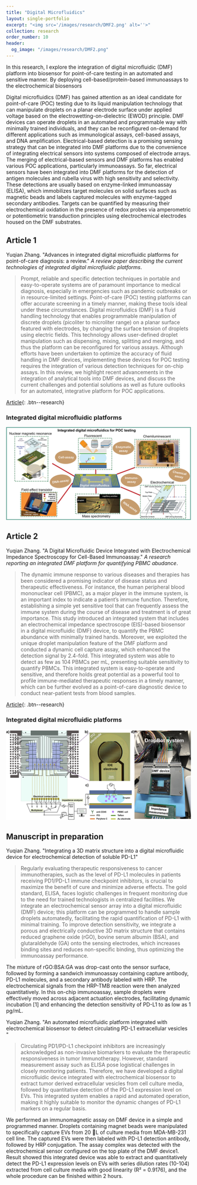 ```yaml
---
title: "Digital Microfluidics"
layout: single-portfolio
excerpt: "<img src='/images/research/DMF2.png' alt=''>"
collection: research
order_number: 10
header: 
  og_image: "/images/research/DMF2.png"
---
```


In this research, I explore the integration of digital microfluidic (DMF) platform into biosensor for point-of-care testing in an automated and sensitive manner. By deploying cell-based/protein-based immunoassays to the electrochemical biosensors

Digital microfluidics (DMF) has gained attention as an ideal candidate for point-of-care (POC) testing due to its liquid manipulation technology that can manipulate droplets on a planar electrode surface under applied voltage based on the electrowetting-on-dielectric (EWOD) principle. DMF devices can operate droplets in an automated and programmable way with minimally trained individuals, and they can be reconfigured on-demand for different applications such as immunological assays, cell-based assays, and DNA amplification. Electrical-based detection is a promising sensing strategy that can be integrated into DMF platforms due to the convenience of integrating electrical sensors into systems composed of electrode arrays. The merging of electrical-based sensors and DMF platforms has enabled various POC applications, particularly immunoassays. So far, electrical sensors have been integrated into DMF platforms for the detection of antigen molecules and rubella virus with high sensitivity and selectivity. These detections are usually based on enzyme-linked immunoassay (ELISA), which immobilizes target molecules on solid surfaces such as magnetic beads and labels captured molecules with enzyme-tagged secondary antibodies. Targets can be quantified by measuring their electrochemical oxidation in the presence of redox probes via amperometric or potentiometric transduction principles using electrochemical electrodes housed on the DMF substrates.

## Article 1

Yuqian Zhang. "Advances in integrated digital microfluidic platforms for point-of-care diagnosis: a review." *A review paper describing the current technologies of integrated digital microfluidic platforms*.

> Prompt, reliable and specific detection techniques in portable and easy-to-operate systems are of paramount importance to medical diagnosis, especially in emergencies such as pandemic outbreaks or in resource-limited settings. Point-of-care (POC) testing platforms can offer accurate screening in a timely manner, making these tools ideal under these circumstances. Digital microfluidics (DMF) is a fluid handling technology that enables programmable manipulation of discrete droplets (picoliter to microliter range) on a planar surface featured with electrodes, by changing the surface tension of droplets using electric fields. This technology allows user-defined droplet manipulation such as dispensing, mixing, splitting and merging, and thus the platform can be reconfigured for various assays. Although efforts have been undertaken to optimize the accuracy of fluid handling in DMF devices, implementing these devices for POC testing requires the integration of various detection techniques for on-chip assays. In this review, we highlight recent advancements in the integration of analytical tools into DMF devices, and discuss the current challenges and potential solutions as well as future outlooks for an automated, integrative platform for POC applications.

[Article](https://pubs.rsc.org/en/content/articlehtml/2022/sd/d2sd00031h){: .btn--research}

### Integrated digital microfluidic platforms 

<img src='/images/research/DMF_TOC.png' alt=''>


## Article 2

Yuqian Zhang. "A Digital Microfluidic Device Integrated with Electrochemical Impedance Spectroscopy for Cell-Based Immunoassay." *A research reporting an integrated DMF platform for quantifying PBMC abudance*.

> The dynamic immune response to various diseases and therapies has been considered a promising indicator of disease status and therapeutic effectiveness. For instance, the human peripheral blood mononuclear cell (PBMC), as a major player in the immune system, is an important index to indicate a patient’s immune function. Therefore, establishing a simple yet sensitive tool that can frequently assess the immune system during the course of disease and treatment is of great importance. This study introduced an integrated system that includes an electrochemical impedance spectroscope (EIS)-based biosensor in a digital microfluidic (DMF) device, to quantify the PBMC abundance with minimally trained hands. Moreover, we exploited the unique droplet manipulation feature of the DMF platform and conducted a dynamic cell capture assay, which enhanced the detection signal by 2.4-fold. This integrated system was able to detect as few as 104 PBMCs per mL, presenting suitable sensitivity to quantify PBMCs. This integrated system is easy-to-operate and sensitive, and therefore holds great potential as a powerful tool to profile immune-mediated therapeutic responses in a timely manner, which can be further evolved as a point-of-care diagnostic device to conduct near-patient tests from blood samples.

[Article](https://www.mdpi.com/2079-6374/12/5/330){: .btn--research}

### Integrated digital microfluidic platforms 

<img src='/images/research/DMF_PMBC.png' alt=''>

## Manuscript in preparation

Yuqian Zhang. "Integrating a 3D matrix structure into a digital microfluidic device for electrochemical detection of soluble PD-L1"

> Regularly evaluating therapeutic responsiveness to cancer immunotherapies, such as the level of PD-L1 molecules in patients receiving PD1/PD-L1 immune checkpoint inhibitors, is crucial to maximize the benefit of cure and minimize adverse effects. The gold standard, ELISA, faces logistic challenges in frequent monitoring due to the need for trained technologists in centralized facilities. We integrate an electrochemical sensor array into a digital microfluidic (DMF) device; this platform can be programmed to handle sample droplets automatedly, facilitating the rapid quantification of PD-L1 with minimal training. To improve detection sensitivity, we integrate a porous and electrically conductive 3D matrix structure that contains reduced graphene oxide (rGO), bovine serum albumin (BSA), and glutaraldehyde (GA) onto the sensing electrodes, which increases binding sites and reduces non-specific binding, thus optimizing the immunoassay performance. 

The mixture of rGO:BSA:GA was drop-cast onto the sensor surface, followed by forming a sandwich immunoassay containing capture antibody, PD-L1 molecules, and a secondary antibody labeled with HRP. The electrochemical signals from the HRP-TMB reaction were then analyzed quantitatively. In this on-chip immunoassay, sample droplets were effectively moved across adjacent actuation electrodes, facilitating dynamic incubation [1] and enhancing the detection sensitivity of PD-L1 to as low as 1 pg/mL.  


Yuqian Zhang. "An automated microfluidic platform integrated with electrochemical biosensor to detect circulating PD-L1 extracellular vesicles "

> Circulating PD1/PD-L1 checkpoint inhibitors are increasingly acknowledged as non-invasive biomarkers to evaluate the therapeutic responsiveness in tumor Immunotherapy. However, standard measurement assay such as ELISA pose logistical challenges in closely monitoring patients. Therefore, we have developed a digital microfluidic device integrated with electrochemical biosensor to extract tumor derived extracellular vesicles from cell culture media, followed by quantitative detection of the PD-L1 expression level on EVs. This integrated system enables a rapid and automated operation, making it highly suitable to monitor the dynamic changes of PD-L1 markers on a regular basis. 

We performed an immunomagnetic assay on DMF device in a simple and programmed manner. Droplets containing magnet beads were manipulated to specifically capture EVs from 20 L of culture media from MDA-MB-231 cell line. The captured EVs were then labeled with PD-L1 detection antibody, followed by HRP conjugation. The assay complex was detected with the electrochemical sensor configured on the top plate of the DMF device1. Result showed this integrated device was able to extract and quantitatively detect the PD-L1 expression levels on EVs with series dilution rates (10-104) extracted from cell culture media with good linearity (R² = 0.9176), and the whole procedure can be finished within 2 hours. 
